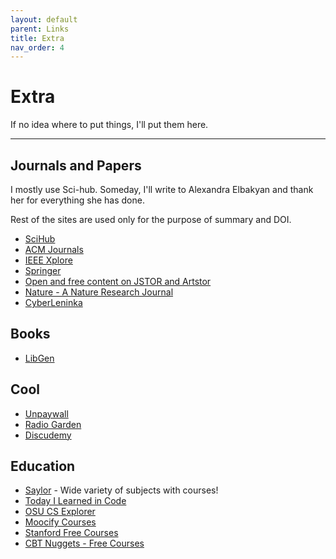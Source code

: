 ```yaml
---
layout: default
parent: Links
title: Extra
nav_order: 4
---
```


# Extra

If no idea where to put things, I'll put them here.

---

## Journals and Papers

I mostly use Sci-hub. Someday, I'll write to Alexandra Elbakyan and thank her for everything she has done.

Rest of the sites are used only for the purpose of summary and DOI.

- [SciHub](https://sci-hub.tw/)
- [ACM Journals](https://dl.acm.org/journals)
- [IEEE Xplore](https://ieeexplore.ieee.org/Xplore/home.jsp)
- [Springer](https://ieeexplore.ieee.org/Xplore/home.jsp)
- [Open and free content on JSTOR and Artstor](https://about.jstor.org/oa-and-free/)
- [Nature - A Nature Research Journal](https://www.nature.com/)
- [CyberLeninka](https://cyberleninka.org/article)

## Books

- [LibGen](https://lib-gen.is)

## Cool

- [Unpaywall](https://unpaywall.org/)
- [Radio Garden](http://radio.garden/)
- [Discudemy](https://www.discudemy.com/)

## Education

- [Saylor](https://learn.saylor.org/index.php?) - Wide variety of subjects with courses!
- [Today I Learned in Code](https://www.tilcode.com/)
- [OSU CS Explorer](https://osu-cs-course-explorer.com/)
- [Moocify Courses](https://www.mooc.fi/#courses)
- [Stanford Free Courses](https://online.stanford.edu/search-catalog?type=course&free_or_paid[free]=free&page=1)
- [CBT Nuggets - Free Courses](https://www.cbtnuggets.com/free-it-training)
